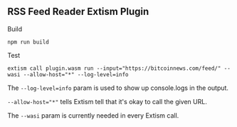 ## RSS Feed Reader Extism Plugin

Build

`npm run build`

Test

`extism call plugin.wasm run --input="https://bitcoinnews.com/feed/" --wasi --allow-host="*" --log-level=info`

The `--log-level=info` param is used to show up console.logs in the output.

`--allow-host="*"` tells Extism tell that it's okay to call the given URL.

The `--wasi` param is currently needed in every Extism call.
